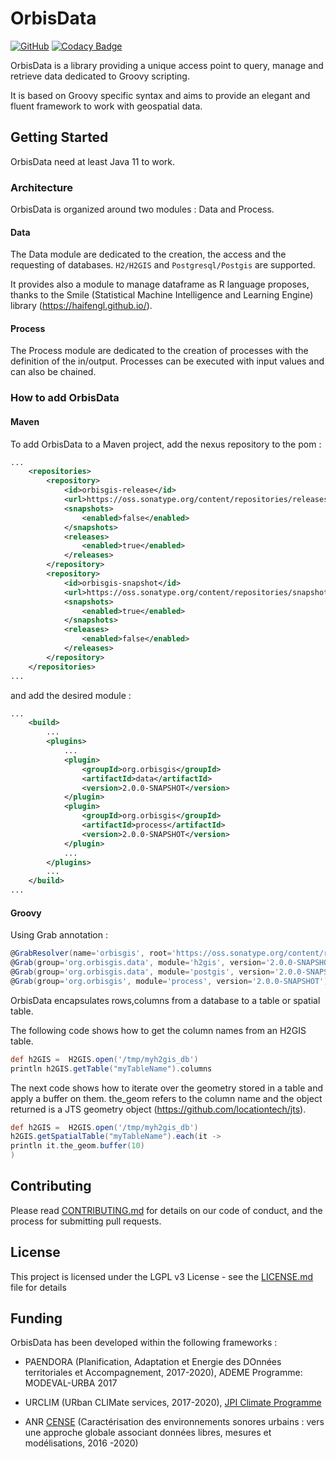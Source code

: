 
# OrbisData 
[![GitHub](https://img.shields.io/github/license/orbisgis/orbisdata.svg)](https://github.com/orbisgis/orbisdata/blob/master/docs/LICENSE.md) 
[![Codacy Badge](https://img.shields.io/codacy/grade/93899ea0675d43a2a3787ce5dd3c5595.svg)](https://www.codacy.com/app/orbisgis/orbisdata?utm_source=github.com&amp;utm_medium=referral&amp;utm_content=orbisgis/orbisdata&amp;utm_campaign=Badge_Grade) 

OrbisData is a library providing a unique access point to query, manage and retrieve data dedicated to Groovy scripting.

It is based on Groovy specific syntax and aims to provide an elegant and 
fluent framework to work with geospatial data.

## Getting Started

OrbisData need at least Java 11 to work.

### Architecture

OrbisData is organized around two modules : Data and Process.

#### Data

The Data module are dedicated to the creation, the access and the 
requesting of databases.
`H2/H2GIS` and `Postgresql/Postgis` are supported.

It provides also a module to manage dataframe as R language proposes, 
thanks to the Smile (Statistical Machine Intelligence and Learning Engine) library (https://haifengl.github.io/).


#### Process

The Process module are dedicated to the creation of processes 
with the definition of the in/output. Processes can be executed with 
input values and can also be chained.

### How to add OrbisData

#### Maven

To add OrbisData to a Maven project, add the nexus repository to the pom : 
``` xml
...
    <repositories>
        <repository>
            <id>orbisgis-release</id>
            <url>https://oss.sonatype.org/content/repositories/releases/</url>
            <snapshots>
                <enabled>false</enabled>
            </snapshots>
            <releases>
                <enabled>true</enabled>
            </releases>
        </repository>
        <repository>
            <id>orbisgis-snapshot</id>
            <url>https://oss.sonatype.org/content/repositories/snapshots/</url>
            <snapshots>
                <enabled>true</enabled>
            </snapshots>
            <releases>
                <enabled>false</enabled>
            </releases>
        </repository>
    </repositories>
...
```

and add the desired module :
``` xml
...
    <build>
        ...
        <plugins>
            ...
            <plugin>
                <groupId>org.orbisgis</groupId>
                <artifactId>data</artifactId>
                <version>2.0.0-SNAPSHOT</version>
            </plugin>
            <plugin>
                <groupId>org.orbisgis</groupId>
                <artifactId>process</artifactId>
                <version>2.0.0-SNAPSHOT</version>
            </plugin>
            ...
        </plugins>
        ...
    </build>
...
```

#### Groovy

Using Grab annotation :
``` groovy
@GrabResolver(name='orbisgis', root='https://oss.sonatype.org/content/repositories/snapshots/')
@Grab(group='org.orbisgis.data', module='h2gis', version='2.0.0-SNAPSHOT')
@Grab(group='org.orbisgis.data', module='postgis', version='2.0.0-SNAPSHOT')
@Grab(group='org.orbisgis', module='process', version='2.0.0-SNAPSHOT')
```

OrbisData encapsulates rows,columns from a database to a table or spatial table.

The following code shows how to get the column names from an H2GIS table.

``` groovy
def h2GIS =  H2GIS.open('/tmp/myh2gis_db')
println h2GIS.getTable("myTableName").columns
```

The next code shows how to iterate over the geometry stored in a table and apply a buffer
on them. 
the_geom refers to the column name and the object returned is a
JTS geometry object (https://github.com/locationtech/jts).


``` groovy
def h2GIS =  H2GIS.open('/tmp/myh2gis_db')
h2GIS.getSpatialTable("myTableName").each(it ->
println it.the_geom.buffer(10)
)
```


## Contributing

Please read [CONTRIBUTING.md](CONTRIBUTING.md) for details on our code 
of conduct, and the process for submitting pull requests.

## License

This project is licensed under the LGPL v3 License - see the 
[LICENSE.md](../LICENSE.md) file for details

##  Funding

OrbisData has been developed within the following frameworks :


* PAENDORA (Planification, Adaptation et Energie des DOnnées
 territoriales et Accompagnement, 2017-2020), ADEME Programme: 
 MODEVAL-URBA 2017

* URCLIM  (URban CLIMate services, 2017-2020), 
[JPI Climate Programme](http://www.jpi-climate.eu/nl/25223460-URCLIM.html)

* ANR [CENSE](http://www.agence-nationale-recherche.fr/Projet-ANR-16-CE22-0012) 
(Caractérisation des environnements sonores urbains : vers une approche 
globale associant données libres, mesures et modélisations, 2016 -2020)

